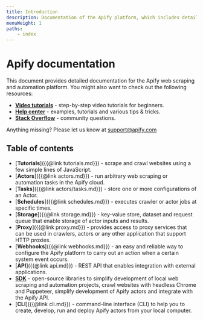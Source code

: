 ```yaml
---
title: Introduction
description: Documentation of the Apify platform, which includes detailed descriptions of Apify Actors, Storage, Proxy, and API.
menuWeight: 1
paths:
    - index
---
```


# Apify documentation

This document provides detailed documentation for the Apify web scraping and automation platform. You might also want to check out the following resources:

*   [**Video tutorials**](https://www.youtube.com/apify) - step-by-step video tutorials for beginners.
*   [**Help center**](https://help.apify.com/) - examples, tutorials and various tips & tricks.
*   [**Stack Overflow**](https://stackoverflow.com/questions/tagged/apify) - community questions.

Anything missing? Please let us know at [support@apify.com](mailto:support@apify.com)

## [](#table-of-contents)Table of contents

*   [**Tutorials**]({{@link tutorials.md}}) - scrape and crawl websites using a few simple lines of JavaScript.
*   [**Actors**]({{@link actors.md}}) - run arbitrary web scraping or automation tasks in the Apify cloud.
*   [**Tasks**]({{@link actors/tasks.md}}) - store one or more configurations of an Actor.
*   [**Schedules**]({{@link schedules.md}}) - executes crawler or actor jobs at specific times.
*   [**Storage**]({{@link storage.md}}) - key-value store, dataset and request queue that enable storage of actor inputs and results.
*   [**Proxy**]({{@link proxy.md}}) - provides access to proxy services that can be used in crawlers, actors or any other application that support HTTP proxies.
*   [**Webhooks**]({{@link webhooks.md}}) - an easy and reliable way to configure the Apify platform to carry out an action when a certain system event occurs.
*   [**API**]({{@link api.md}}) - REST API that enables integration with external applications.
*   [**SDK**](https://sdk.apify.com) - open-source libraries to simplify development of local web scraping and automation projects, crawl websites with headless Chrome and Puppeteer, simplify development of Apify actors and integrate with the Apify API.
*   [**CLI**]({{@link cli.md}}) - command-line interface (CLI) to help you to create, develop, run and deploy Apify actors from your local computer.

